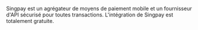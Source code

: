 Singpay est un agrégateur de moyens de paiement mobile et un fournisseur d'API sécurisé pour toutes transactions.
L'intégration de Singpay est totalement gratuite.
